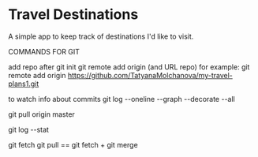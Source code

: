 # Travel Destinations

A simple app to keep track of destinations I'd like to visit.

COMMANDS FOR GIT

add repo after git init
git remote add origin (and URL repo)
for example:
git remote add origin https://github.com/TatyanaMolchanova/my-travel-plans1.git

to watch info about commits
git log --oneline --graph --decorate --all

git pull origin master

git log --stat

git fetch
git pull == git fetch + git merge
